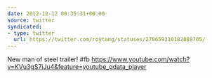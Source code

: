 ```yaml
---
date: 2012-12-12 00:35:31+00:00
source: twitter
syndicated:
- type: twitter
  url: https://twitter.com/roytang/statuses/278659310182088705/
---
```


New man of steel trailer! #fb https://www.youtube.com/watch?v=KVu3gS7iJu4&feature=youtube_gdata_player